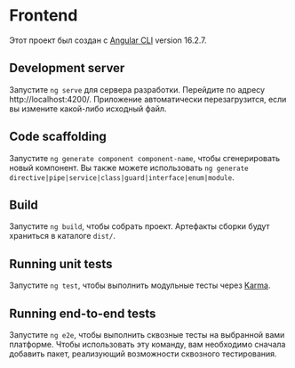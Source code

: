 # Frontend

Этот проект был создан с [Angular CLI](https://github.com/angular/angular-cli) version 16.2.7.

## Development server

Запустите `ng serve` для сервера разработки. Перейдите по адресу http://localhost:4200/. Приложение автоматически перезагрузится, если вы измените какой-либо исходный файл.

## Code scaffolding

Запустите `ng generate component component-name`, чтобы сгенерировать новый компонент. Вы также можете использовать `ng generate directive|pipe|service|class|guard|interface|enum|module`.

## Build

Запустите `ng build`, чтобы собрать проект. Артефакты сборки будут храниться в каталоге `dist/`.

## Running unit tests

Запустите `ng test`, чтобы выполнить модульные тесты через [Karma](https://karma-runner.github.io).

## Running end-to-end tests

Запустите `ng e2e`, чтобы выполнить сквозные тесты на выбранной вами платформе. Чтобы использовать эту команду, вам необходимо сначала добавить пакет, реализующий возможности сквозного тестирования.
